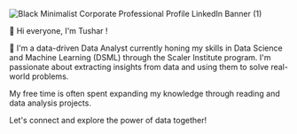  ![Black Minimalist Corporate Professional Profile LinkedIn Banner (1)](https://github.com/tusharr07/tusharr07/assets/163878501/0de9df76-c5e1-4fcf-807c-0b2df95bd8ef)

👋 Hi everyone, I'm Tushar !

🔭 I'm a data-driven Data Analyst currently honing my skills in Data Science and Machine Learning (DSML) through the Scaler Institute program. 
I'm passionate about extracting insights from data and using them to solve real-world problems.

My free time is often spent expanding my knowledge through reading and data analysis projects.

Let's connect and explore the power of data together!



